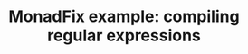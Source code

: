 ---
title: ! 'MonadFix example: compiling regular expressions'
url: https://ro-che.info/articles/2015-09-02-monadfix
authors:
- Roman Cheplyaka
type: article
tags:
- MonadFix
doHaskell-type: blog post
dohaskell-year: 2015
---